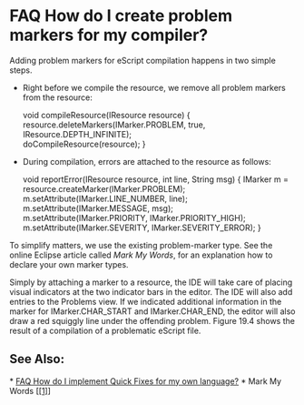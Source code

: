 

FAQ How do I create problem markers for my compiler?
====================================================

Adding problem markers for eScript compilation happens in two simple steps.

  

*   Right before we compile the resource, we remove all problem markers from the resource:

      void compileResource(IResource resource) {
         resource.deleteMarkers(IMarker.PROBLEM, 
            true, IResource.DEPTH_INFINITE);      
         doCompileResource(resource);
      }

  

*   During compilation, errors are attached to the resource as follows:

      void reportError(IResource resource, int line, String msg) {
         IMarker m = resource.createMarker(IMarker.PROBLEM);
         m.setAttribute(IMarker.LINE_NUMBER, line);
         m.setAttribute(IMarker.MESSAGE, msg);
         m.setAttribute(IMarker.PRIORITY, IMarker.PRIORITY_HIGH);
         m.setAttribute(IMarker.SEVERITY, IMarker.SEVERITY_ERROR);
      }

  
To simplify matters, we use the existing problem-marker type. See the online Eclipse article called _Mark My Words_, for an explanation how to declare your own marker types.

Simply by attaching a marker to a resource, the IDE will take care of placing visual indicators at the two indicator bars in the editor. The IDE will also add entries to the Problems view. If we indicated additional information in the marker for IMarker.CHAR_START and IMarker.CHAR_END, the editor will also draw a red squiggly line under the offending problem. Figure 19.4 shows the result of a compilation of a problematic eScript file.

See Also:
---------

  \* [FAQ How do I implement Quick Fixes for my own language?](./FAQ_How_do_I_implement_Quick_Fixes_for_my_own_language.md "FAQ How do I implement Quick Fixes for my own language?")
  \* Mark My Words \[[\[1\]](https://www.eclipse.org/articles/Article-Mark%20My%20Words/mark-my-words.html)\]


